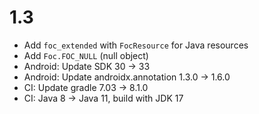 # 1.3

- Add `foc_extended` with `FocResource` for Java resources
- Add `Foc.FOC_NULL` (null object)
- Android: Update SDK 30 -> 33
- Android: Update androidx.annotation 1.3.0 -> 1.6.0
- CI: Update gradle 7.03 -> 8.1.0
- CI: Java 8 -> Java 11, build with JDK 17
